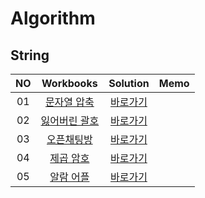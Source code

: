 # Algorithm 

## String
|<center>NO|<center>Workbooks|<center>Solution|<center>Memo|
|:---:|:---:|:---:|:---:|
|01|[문자열 압축](https://school.programmers.co.kr/learn/courses/30/lessons/60057)|[바로가기](./Solution/문자열%20압축)| |
|02|[잃어버린 괄호](https://www.acmicpc.net/problem/1541)|[바로가기](./Solution/잃어버린%20괄호)||
|03|[오픈채팅방](https://school.programmers.co.kr/learn/courses/30/lessons/42888)|[<center>바로가기](./Solution/오픈채팅방)| |
|04|[제곱 암호](https://edu.goorm.io/learn/lecture/33428/%EC%95%8C%EA%B3%A0%EB%A6%AC%EC%A6%98-%EB%A8%BC%EB%8D%B0%EC%9D%B4-%EC%B1%8C%EB%A6%B0%EC%A7%80-%ED%95%B4%EC%84%A4/lesson/1682313/6%EC%A3%BC%EC%B0%A8-%EB%B3%B5%EC%8A%B5%EB%AC%B8%EC%A0%9C-2-%EC%A0%9C%EA%B3%B1%EC%95%94%ED%98%B8)|[바로가기](./Solution/제곱%20암호)| |
|05|[알람 어플](https://level.goorm.io/exam/47879/%EC%95%8C%EB%9E%8C-%EC%96%B4%ED%94%8C/quiz/1)|[바로가기](./Solution/알람%20어플)| |


